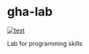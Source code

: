 # gha-lab
[![test](https://github.com/hamuelna/gha-lab/actions/workflows/test.yaml/badge.svg)](https://github.com/hamuelna/gha-lab/actions/workflows/test.yaml)

Lab for programming skills
